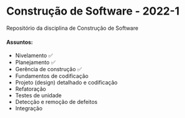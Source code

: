 # Construção de Software - 2022-1
Repositório da disciplina de Construção de Software

#### Assuntos:

* Nivelamento :white_check_mark:
* Planejamento :white_check_mark:
* Gerência de construção :white_check_mark:
* Fundamentos de codificação
* Projeto (design) detalhado e codificação
* Refatoração
* Testes de unidade
* Detecção e remoção de defeitos
* Integração 
